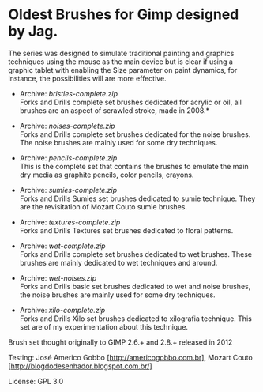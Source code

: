 # Oldest Brushes for Gimp designed by Jag.
The series was designed to simulate traditional painting and graphics techniques using the mouse as the main device but is clear if using a graphic tablet with enabling the Size parameter on paint dynamics, for instance, the possibilities will are more effective.

* Archive: _bristles-complete.zip_ <br />
Forks and Drills complete set brushes dedicated for acrylic or oil, all brushes are an aspect of scrawled stroke, made in 2008.*

* Archive: _noises-complete.zip_ <br />
Forks and Drills complete set brushes dedicated for the noise brushes. The noise brushes are mainly used for some dry techniques.

* Archive: _pencils-complete.zip_ <br />
This is the complete set that contains the brushes to emulate the main dry media as graphite pencils, color pencils, crayons.

* Archive: _sumies-complete.zip_ <br />
Forks and Drills Sumies set brushes dedicated to sumie technique. They are the revisitation of Mozart Couto sumie brushes.

* Archive: _textures-complete.zip_ <br />
Forks and Drills Textures set brushes dedicated to floral patterns.

* Archive: _wet-complete.zip_ <br />
Forks and Drills complete set brushes dedicated to wet brushes. These brushes are mainly dedicated to wet techniques and around.

* Archive: _wet-noises.zip_ <br />
Forks and Drills basic set brushes dedicated to wet and noise brushes, the noise brushes are mainly used for some dry techniques.

* Archive: _xilo-complete.zip_ <br />
Forks and Drills Xilo set brushes dedicated to xilografia technique.
This set are of my experimentation about this technique.

Brush set thought originally to GIMP 2.6.+ and 2.8.+ released in 2012

Testing: José Americo Gobbo [http://americogobbo.com.br], Mozart Couto [http://blogdodesenhador.blogspot.com.br/]

License: GPL 3.0
